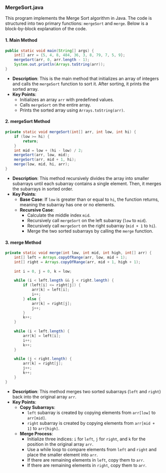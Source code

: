 ### MergeSort.java

This program implements the Merge Sort algorithm in Java. The code is structured into two primary functions: `mergeSort` and `merge`. Below is a block-by-block explanation of the code.

#### 1. Main Method

```java
public static void main(String[] args) {
    int[] arr = {5, 4, 8, 484, 36, 3, 8, 79, 7, 5, 9};
    mergeSort(arr, 0, arr.length - 1);
    System.out.println(Arrays.toString(arr));
}
```

- **Description**: This is the main method that initializes an array of integers and calls the `mergeSort` function to sort it. After sorting, it prints the sorted array.
- **Key Points**:
  - Initializes an array `arr` with predefined values.
  - Calls `mergeSort` on the entire array.
  - Prints the sorted array using `Arrays.toString(arr)`.

#### 2. mergeSort Method

```java
private static void mergeSort(int[] arr, int low, int hi) {
    if (low >= hi) {
        return;
    }
    int mid = low + (hi - low) / 2;
    mergeSort(arr, low, mid);
    mergeSort(arr, mid + 1, hi);
    merge(low, mid, hi, arr);
}
```

- **Description**: This method recursively divides the array into smaller subarrays until each subarray contains a single element. Then, it merges the subarrays in sorted order.
- **Key Points**:
  - **Base Case**: If `low` is greater than or equal to `hi`, the function returns, meaning the subarray has one or no elements.
  - **Recursive Case**:
    - Calculate the middle index `mid`.
    - Recursively call `mergeSort` on the left subarray (`low` to `mid`).
    - Recursively call `mergeSort` on the right subarray (`mid + 1` to `hi`).
    - Merge the two sorted subarrays by calling the `merge` function.

#### 3. merge Method

```java
private static void merge(int low, int mid, int high, int[] arr) {
    int[] left = Arrays.copyOfRange(arr, low, mid + 1);
    int[] right = Arrays.copyOfRange(arr, mid + 1, high + 1);
    
    int i = 0, j = 0, k = low;
    
    while (i < left.length && j < right.length) {
        if (left[i] <= right[j]) {
            arr[k] = left[i];
            i++;
        } else {
            arr[k] = right[j];
            j++;
        }
        k++;
    }
    
    while (i < left.length) {
        arr[k] = left[i];
        i++;
        k++;
    }
    
    while (j < right.length) {
        arr[k] = right[j];
        j++;
        k++;
    }
}
```

- **Description**: This method merges two sorted subarrays (`left` and `right`) back into the original array `arr`.
- **Key Points**:
  - **Copy Subarrays**:
    - `left` subarray is created by copying elements from `arr[low]` to `arr[mid]`.
    - `right` subarray is created by copying elements from `arr[mid + 1]` to `arr[high]`.
  - **Merge Process**:
    - Initialize three indices: `i` for `left`, `j` for `right`, and `k` for the position in the original array `arr`.
    - Use a while loop to compare elements from `left` and `right` and place the smaller element into `arr`.
    - If there are remaining elements in `left`, copy them to `arr`.
    - If there are remaining elements in `right`, copy them to `arr`.
